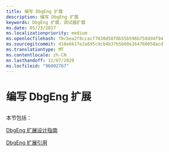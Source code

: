 ```yaml
---
title: 编写 DbgEng 扩展
description: 编写 DbgEng 扩展
keywords: DbgEng 扩展，调试器扩展
ms.date: 05/23/2017
ms.localizationpriority: medium
ms.openlocfilehash: f8cbea2f8ccacf7830d58f8b55b596b758dd4f94
ms.sourcegitcommit: 418e6617e2a695c9cb4b37b5b60e264760858acd
ms.translationtype: MT
ms.contentlocale: zh-CN
ms.lasthandoff: 12/07/2020
ms.locfileid: "96802767"
---
```

# <a name="writing-dbgeng-extensions"></a>编写 DbgEng 扩展


## <span id="ddk_writing_dbgeng_extensions_dbx"></span><span id="DDK_WRITING_DBGENG_EXTENSIONS_DBX"></span>


本节包括：

[DbgEng 扩展设计指南](dbgeng-extension-design-guide.md)

[DbgEng 扩展引用](/previous-versions/ff540395(v=vs.85))

 

